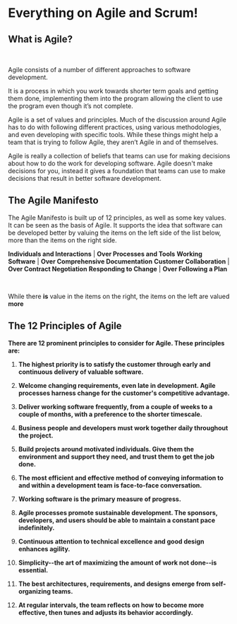 # **Everything on Agile and Scrum!**

## What is Agile?

<br>

Agile consists of a number of different approaches to software development. 

It is a process in which you work towards shorter term goals and getting them done, implementing them into the program allowing the client to use the program even though it’s not
complete.

Agile is a set of values and principles. Much of the discussion around Agile has to do with following different practices, using various methodologies, and even developing with specific tools. While these things might help a team that is trying to follow Agile, they aren’t Agile in and of themselves.

Agile is really a collection of beliefs that teams can use for making decisions about how to do the work for developing software. Agile doesn't make decisions for you, instead it gives a foundation that teams can use to make decisions that result in better software development.

## The Agile Manifesto

The Agile Manifesto is built up of 12 principles, as well as some key values. It can be seen as the basis of Agile. It supports the idea that software can be developed better by valuing the items on the left side of the list below, more than the items on the right side.

**Individuals and Interactions** | **Over Processes and Tools**
**Working Software** | **Over Comprehensive Documentation**
**Customer Collaboration** | **Over Contract Negotiation**
**Responding to Change** | **Over Following a Plan**

<br>

While there **is** value in the items on the right, the items on the left are valued **more**

## The 12 Principles of Agile

**There are 12 prominent principles to consider for Agile. These principles are:**

1. **The highest priority is to satisfy the customer through early and continuous delivery
of valuable software.**

1. **Welcome changing requirements, even late in
development. Agile processes harness change for
the customer's competitive advantage.**

1. **Deliver working software frequently, from a
couple of weeks to a couple of months, with a
preference to the shorter timescale.**

1. **Business people and developers must work
together daily throughout the project.**

1. **Build projects around motivated individuals.
Give them the environment and support they need,
and trust them to get the job done.**

1. **The most efficient and effective method of
conveying information to and within a development
team is face-to-face conversation.**

1. **Working software is the primary measure of progress.**

1. **Agile processes promote sustainable development.
The sponsors, developers, and users should be able
to maintain a constant pace indefinitely.**

1. **Continuous attention to technical excellence
and good design enhances agility.**

1. **Simplicity--the art of maximizing the amount
of work not done--is essential.**

1. **The best architectures, requirements, and designs
emerge from self-organizing teams.**

1. **At regular intervals, the team reflects on how
to become more effective, then tunes and adjusts
its behavior accordingly.**